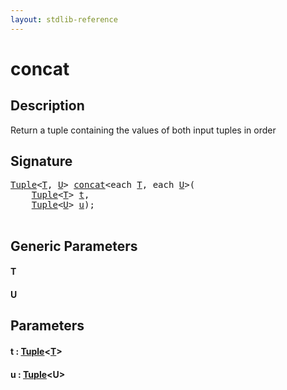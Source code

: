 ```yaml
---
layout: stdlib-reference
---
```


# concat

## Description

Return a tuple containing the values of both input tuples in order




## Signature 

<pre>
<a href="../types/tuple-0/index.html" class="code_type">Tuple</a>&lt;<a href="concat.html#typeparam-T" class="code_type">T</a>, <a href="concat.html#typeparam-U" class="code_type">U</a>&gt; <a href="concat.html">concat</a>&lt;<span class="code_keyword">each</span> <a href="concat.html#typeparam-T" class="code_type">T</a>, <span class="code_keyword">each</span> <a href="concat.html#typeparam-U" class="code_type">U</a>&gt;(
    <a href="../types/tuple-0/index.html" class="code_type">Tuple</a>&lt;<a href="concat.html#typeparam-T" class="code_type">T</a>&gt; <a href="concat.html#decl-t" class="code_param">t</a>,
    <a href="../types/tuple-0/index.html" class="code_type">Tuple</a>&lt;<a href="concat.html#typeparam-U" class="code_type">U</a>&gt; <a href="concat.html#decl-u" class="code_param">u</a>);

</pre>

## Generic Parameters

####  <a id="typeparam-T"></a>T
####  <a id="typeparam-U"></a>U

## Parameters

####  <a id="decl-t"></a>t  : [Tuple](../types/tuple-0/index.html)\<[T](../types/tuple-0/index.html#typeparam-T)\>
####  <a id="decl-u"></a>u  : [Tuple](../types/tuple-0/index.html)\<U\>

